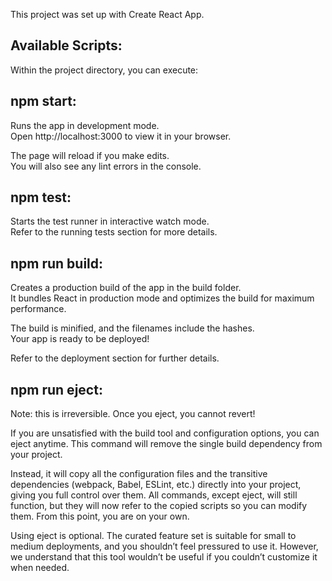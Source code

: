 This project was set up with Create React App.

## Available Scripts: 
Within the project directory, you can execute:

## npm start: 
Runs the app in development mode.<br />
Open http://localhost:3000 to view it in your browser.

The page will reload if you make edits.<br />
You will also see any lint errors in the console.

## npm test: 
Starts the test runner in interactive watch mode.<br />
Refer to the running tests section for more details.

## npm run build: 
Creates a production build of the app in the build folder.<br />
It bundles React in production mode and optimizes the build for maximum performance.

The build is minified, and the filenames include the hashes.<br />
Your app is ready to be deployed!

Refer to the deployment section for further details.

## npm run eject: 
Note: this is irreversible. Once you eject, you cannot revert!

If you are unsatisfied with the build tool and configuration options, you can eject anytime. This command will remove the single build dependency from your project.

Instead, it will copy all the configuration files and the transitive dependencies (webpack, Babel, ESLint, etc.) directly into your project, giving you full control over them. All commands, except eject, will still function, but they will now refer to the copied scripts so you can modify them. From this point, you are on your own.

Using eject is optional. The curated feature set is suitable for small to medium deployments, and you shouldn’t feel pressured to use it. However, we understand that this tool wouldn’t be useful if you couldn’t customize it when needed.
